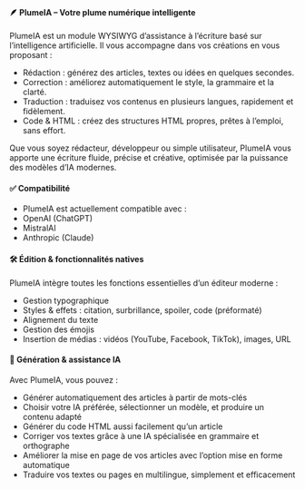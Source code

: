 <h4>🪶 PlumeIA – Votre plume numérique intelligente</h4>

PlumeIA est un module WYSIWYG d’assistance à l’écriture basé sur l’intelligence artificielle.
Il vous accompagne dans vos créations en vous proposant :

- Rédaction : générez des articles, textes ou idées en quelques secondes.
- Correction : améliorez automatiquement le style, la grammaire et la clarté.
- Traduction : traduisez vos contenus en plusieurs langues, rapidement et fidèlement.
- Code & HTML : créez des structures HTML propres, prêtes à l’emploi, sans effort.

Que vous soyez rédacteur, développeur ou simple utilisateur, PlumeIA vous apporte une écriture fluide, précise et créative, optimisée par la puissance des modèles d’IA modernes.

<h4>✅ Compatibilité</h4>

- PlumeIA est actuellement compatible avec :
- OpenAI (ChatGPT)
- MistralAI
- Anthropic (Claude)

<h4>🛠️ Édition & fonctionnalités natives</h4>

PlumeIA intègre toutes les fonctions essentielles d’un éditeur moderne :

- Gestion typographique
- Styles & effets : citation, surbrillance, spoiler, code (préformaté)
- Alignement du texte
- Gestion des émojis
- Insertion de médias : vidéos (YouTube, Facebook, TikTok), images, URL

<h4>🤖 Génération & assistance IA</h4>

Avec PlumeIA, vous pouvez :

- Générer automatiquement des articles à partir de mots-clés
- Choisir votre IA préférée, sélectionner un modèle, et produire un contenu adapté
- Générer du code HTML aussi facilement qu’un article
- Corriger vos textes grâce à une IA spécialisée en grammaire et orthographe
- Améliorer la mise en page de vos articles avec l’option mise en forme automatique
- Traduire vos textes ou pages en multilingue, simplement et efficacement

